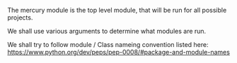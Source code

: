 The mercury module is the top level module, that will be run for all possible projects.

We shall use various arguments to determine what modules are run.

We shall try to follow module / Class nameing convention listed here:
https://www.python.org/dev/peps/pep-0008/#package-and-module-names